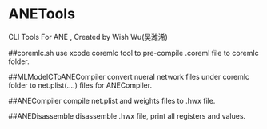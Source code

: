 # ANETools
CLI Tools For ANE , Created by Wish Wu(吴潍浠)

##coremlc.sh 
use xcode coremlc tool to pre-compile .coreml file to coremlc folder.

##MLModelCToANECompiler
convert nueral network files under coremlc folder to net.plist(....) files for ANECompiler.

##ANECompiler
compile net.plist and weights files to .hwx file.

##ANEDisassemble
disassemble .hwx file, print all registers and values.

